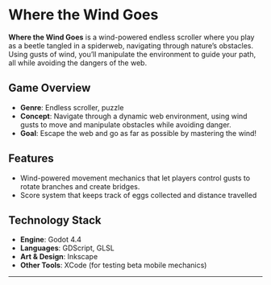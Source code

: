 # Where the Wind Goes

**Where the Wind Goes** is a wind-powered endless scroller where you play as a beetle tangled in a spiderweb, navigating through nature’s obstacles. Using gusts of wind, you’ll manipulate the environment to guide your path, all while avoiding the dangers of the web.

## Game Overview
- **Genre**: Endless scroller, puzzle
- **Concept**: Navigate through a dynamic web environment, using wind gusts to move and manipulate obstacles while avoiding danger.
- **Goal**: Escape the web and go as far as possible by mastering the wind!

## Features
- Wind-powered movement mechanics that let players control gusts to rotate branches and create bridges.
- Score system that keeps track of eggs collected and distance travelled

## Technology Stack
- **Engine**: Godot 4.4
- **Languages**: GDScript, GLSL
- **Art & Design**: Inkscape
- **Other Tools**: XCode (for testing beta mobile mechanics)
---
